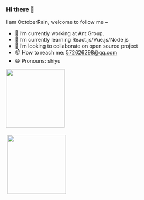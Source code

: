 ### Hi there 👋

I am OctoberRain, welcome to follow me ~

- 🔭 I’m currently working at Ant Group.
- 🌱 I’m currently learning React.js/Vue.js/Node.js
- 👯 I’m looking to collaborate on open source project
- 📫 How to reach me: 572626298@qq.com
- 😄 Pronouns: shiyu
<!-- - 💬 Ask me about  -->
<!-- - 🤔 I’m looking for help with ... -->
<!-- - ⚡ Fun fact:  -->


<div style="display: flex; flex-direction: column; align-items: flex-start;">
  <a href="https://github.com/october-rain/october-rain" style="margin-bottom: 20px;"> 
    <img align="left" height="160px" src="https://github-readme-stats.vercel.app/api?username=october-rain&show_icons=true&theme=dracula" />
  </a>
  <a href="https://github.com/october-rain/october-rain"> 
    <img align="right"  height="160px" src="https://github-readme-stats.vercel.app/api/top-langs/?username=october-rain&show_icons=true&layout=compact&theme=dracula"/>
  </a>
</div>

